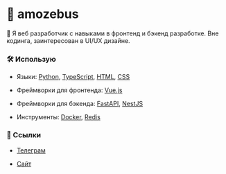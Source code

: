 # 🤍 amozebus

🔭 Я веб разработчик с навыками в фронтенд и бэкенд разработке.
Вне кодинга, заинтересован в UI/UX дизайне.

### 🛠️ Использую

- Языки: [Python](https://python.org), [TypeScript](https://typescriptlang.org), [HTML](https://html.spec.whatwg.org), [CSS](https://w3.org/TR/CSS/#css)

- Фреймворки для фронтенда: [Vue.js](https://vuejs.org)

- Фреймворки для бэкенда: [FastAPI](https://fastapi.tiangolo.com), [NestJS](https://nestjs.com)

- Инструменты: [Docker](https://docker.com), [Redis](https://redis.io)

### 🔗 Ссылки

- [Телеграм](https://t.me/amozebus)

- [Сайт](https://amozebus.github.io)

